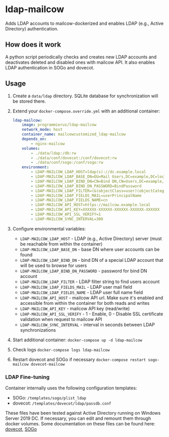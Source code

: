 # ldap-mailcow

Adds LDAP accounts to mailcow-dockerized and enables LDAP (e.g., Active Directory) authentication.

## How does it work

A python script periodically checks and creates new LDAP accounts and deactivates deleted and disabled ones with mailcow API. It also enables LDAP authentication in SOGo and dovecot.

## Usage

1. Create a `data/ldap` directory. SQLite database for synchronization will be stored there.
2. Extend your `docker-compose.override.yml` with an additional container:

    ```yaml
    ldap-mailcow:
        image: programmierus/ldap-mailcow
        network_mode: host
        container_name: mailcowcustomized_ldap-mailcow
        depends_on:
            - nginx-mailcow
        volumes:
            - ./data/ldap:/db:rw
            - ./data/conf/dovecot:/conf/dovecot:rw
            - ./data/conf/sogo:/conf/sogo:rw
        environment:
            - LDAP-MAILCOW_LDAP_HOST=ldap(s)://dc.example.local
            - LDAP-MAILCOW_LDAP_BASE_DN=OU=Mail Users,DC=example,DC=local
            - LDAP-MAILCOW_LDAP_BIND_DN=CN=Bind DN,CN=Users,DC=example,DC=local
            - LDAP-MAILCOW_LDAP_BIND_DN_PASSWORD=BindPassword
            - LDAP-MAILCOW_LDAP_FILTER=(&(objectClass=user)(objectCategory=person))
            - LDAP-MAILCOW_LDAP_FIELDS_MAIL=userPrincipalName
            - LDAP-MAILCOW_LDAP_FIELDS_NAME=cn
            - LDAP-MAILCOW_API_HOST=https://mailcow.example.local
            - LDAP-MAILCOW_API_KEY=XXXXXX-XXXXXX-XXXXXX-XXXXXX-XXXXXX
            - LDAP-MAILCOW_API_SSL_VERIFY=1
            - LDAP-MAILCOW_SYNC_INTERVAL=300
    ```

3. Configure environmental variables:

    * `LDAP-MAILCOW_LDAP_HOST` - LDAP (e.g., Active Directory) server (must be reachable from within the container)
    * `LDAP-MAILCOW_LDAP_BASE_DN` - base DN where user accounts can be found
    * `LDAP-MAILCOW_LDAP_BIND_DN` - bind DN of a special LDAP account that will be used to browse for users
    * `LDAP-MAILCOW_LDAP_BIND_DN_PASSWORD` - password for bind DN account
    * `LDAP-MAILCOW_LDAP_FILTER` - LDAP filter string to find users account
    * `LDAP-MAILCOW_LDAP_FIELDS_MAIL` - LDAP user mail field
    * `LDAP-MAILCOW_LDAP_FIELDS_NAME` - LDAP user full name field
    * `LDAP-MAILCOW_API_HOST` - mailcow API url. Make sure it's enabled and accessible from within the container for both reads and writes
    * `LDAP-MAILCOW_API_KEY` - mailcow API key (read/write)
    * `LDAP-MAILCOW_API_SSL_VERIFY` - 1 - Enable, 0 - Disable SSL certificate validation when request to mailcow API
    * `LDAP-MAILCOW_SYNC_INTERVAL` - interval in seconds between LDAP synchronizations

4. Start additional container: `docker-compose up -d ldap-mailcow`
5. Check logs `docker-compose logs ldap-mailcow`
6. Restart dovecot and SOGo if necessary `docker-compose restart sogo-mailcow dovecot-mailcow`

### LDAP Fine-tuning

Container internally uses the following configuration templates:

* SOGo: `/templates/sogo/plist_ldap`
* dovecot: `/templates/dovecot/ldap/passdb.conf`

These files have been tested against Active Directory running on Windows Server 2019 DC. If necessary, you can edit and remount them through docker volumes. Some documentation on these files can be found here: [dovecot](https://doc.dovecot.org/configuration_manual/authentication/ldap/), [SOGo](https://sogo.nu/files/docs/SOGoInstallationGuide.html#_authentication_using_ldap)
